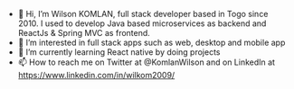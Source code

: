 - 👋 Hi, I’m Wilson KOMLAN, full stack developer based in Togo since 2010. I used to develop Java based microservices as backend and ReactJs & Spring MVC as frontend.
- 👀 I’m interested in full stack apps such as web, desktop and mobile app
- 🌱 I’m currently learning React native by doing projects
- 📫 How to reach me on Twitter at @KomlanWilson and on LinkedIn at https://www.linkedin.com/in/wilkom2009/

<!---
wilkom2009/wilkom2009 is a ✨ special ✨ repository because its `README.md` (this file) appears on your GitHub profile.
You can click the Preview link to take a look at your changes.
--->
